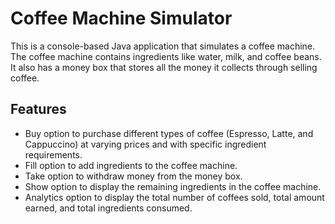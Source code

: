 # Coffee Machine Simulator

This is a console-based Java application that simulates a coffee machine. The coffee machine contains ingredients like water, milk, and coffee beans. It also has a money box that stores all the money it collects through selling coffee.

## Features

- Buy option to purchase different types of coffee (Espresso, Latte, and Cappuccino) at varying prices and with specific ingredient requirements.
- Fill option to add ingredients to the coffee machine.
- Take option to withdraw money from the money box.
- Show option to display the remaining ingredients in the coffee machine.
- Analytics option to display the total number of coffees sold, total amount earned, and total ingredients consumed.
